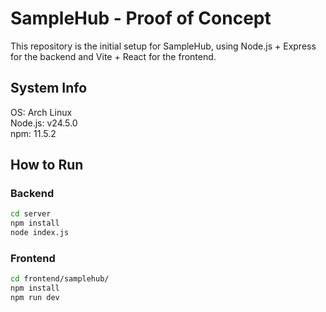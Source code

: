 # SampleHub - Proof of Concept

This repository is the initial setup for SampleHub, using Node.js + Express for the backend and Vite + React for the frontend.

## System Info
OS: Arch Linux<br>
Node.js: v24.5.0<br>
npm: 11.5.2

## How to Run
### Backend
```bash
cd server
npm install
node index.js
```
### Frontend
```bash
cd frontend/samplehub/
npm install
npm run dev
```

